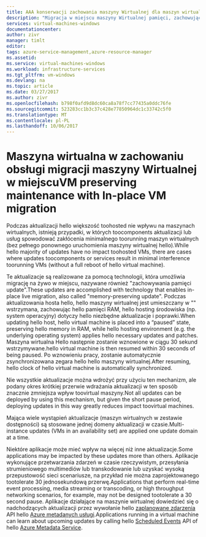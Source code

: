 ```yaml
---
title: AAA konserwacji zachowania maszyny Wirtualnej dla maszyn wirtualnych systemu Windows na platformie Azure | Dokumentacja firmy Microsoft
description: "Migracja w miejscu maszyny Wirtualnej pamięci, zachowując aktualizacji."
services: virtual-machines-windows
documentationcenter: 
author: zivr
manager: timlt
editor: 
tags: azure-service-management,azure-resource-manager
ms.assetid: 
ms.service: virtual-machines-windows
ms.workload: infrastructure-services
ms.tgt_pltfrm: vm-windows
ms.devlang: na
ms.topic: article
ms.date: 03/27/2017
ms.author: zivr
ms.openlocfilehash: b798f0afd9d8dc60ca8a78f7cc77435a0ddc76fe
ms.sourcegitcommit: 523283cc1b3c37c428e77850964dc1c33742c5f0
ms.translationtype: MT
ms.contentlocale: pl-PL
ms.lasthandoff: 10/06/2017
---
```

# <a name="vm-preserving-maintenance-with-in-place-vm-migration"></a><span data-ttu-id="81394-103">Maszyna wirtualna w zachowaniu obsługi migracji maszyny Wirtualnej w miejscu</span><span class="sxs-lookup"><span data-stu-id="81394-103">VM preserving maintenance with In-place VM migration</span></span>

<span data-ttu-id="81394-104">Podczas aktualizacji hello większość toohosted nie wpływu na maszynach wirtualnych, istnieją przypadki, w których toocomponents aktualizacji lub usług spowodować zakłócenia minimalnego toorunning maszyn wirtualnych (bez pełnego ponownego uruchomienia maszyny wirtualnej hello).</span><span class="sxs-lookup"><span data-stu-id="81394-104">While hello majority of updates have no impact toohosted VMs, there are cases where updates toocomponents or services result in minimal interference toorunning VMs (without a full reboot of hello virtual machine).</span></span>

<span data-ttu-id="81394-105">Te aktualizacje są realizowane za pomocą technologii, która umożliwia migrację na żywo w miejscu, nazywane również "zachowywania pamięci update".</span><span class="sxs-lookup"><span data-stu-id="81394-105">These updates are accomplished with technology that enables in-place live migration, also called "memory-preserving update".</span></span> <span data-ttu-id="81394-106">Podczas aktualizowania hosta hello, hello maszyny wirtualnej jest umieszczany w "" wstrzymana, zachowując hello pamięci RAM, hello hosting środowiska (np. system operacyjny) dotyczy hello niezbędne aktualizacje i poprawki.</span><span class="sxs-lookup"><span data-stu-id="81394-106">When updating hello host, hello virtual machine is placed into a “paused” state, preserving hello memory in RAM, while hello hosting environment (e.g. the underlying operating system) applies hello necessary updates and patches.</span></span>
<span data-ttu-id="81394-107">Maszyna wirtualna Hello następnie zostanie wznowione w ciągu 30 sekund wstrzymywane.</span><span class="sxs-lookup"><span data-stu-id="81394-107">hello virtual machine is then resumed within 30 seconds of being paused.</span></span>
<span data-ttu-id="81394-108">Po wznowieniu pracy, zostanie automatycznie zsynchronizowana zegara hello hello maszyny wirtualnej.</span><span class="sxs-lookup"><span data-stu-id="81394-108">After resuming, hello clock of hello virtual machine is automatically synchronized.</span></span>

<span data-ttu-id="81394-109">Nie wszystkie aktualizacje można wdrożyć przy użyciu ten mechanizm, ale podany okres krótkiej przerwie wdrażania aktualizacji w ten sposób znacznie zmniejsza wpływ toovirtual maszyny.</span><span class="sxs-lookup"><span data-stu-id="81394-109">Not all updates can be deployed by using this mechanism, but given the short pause period, deploying updates in this way greatly reduces impact toovirtual machines.</span></span>

<span data-ttu-id="81394-110">Mająca wiele wystąpień aktualizacje (maszyn wirtualnych w zestawie dostępności) są stosowane jednej domeny aktualizacji w czasie.</span><span class="sxs-lookup"><span data-stu-id="81394-110">Multi-instance updates (VMs in an availability set) are applied one update domain at a time.</span></span>

<span data-ttu-id="81394-111">Niektóre aplikacje może mieć wpływ na więcej niż inne aktualizacje.</span><span class="sxs-lookup"><span data-stu-id="81394-111">Some applications may be impacted by these updates more than others.</span></span> <span data-ttu-id="81394-112">Aplikacje wykonujące przetwarzania zdarzeń w czasie rzeczywistym, przesyłania strumieniowego multimediów lub transkodowanie lub uzyskać wysoką przepustowość sieci scenariusze, na przykład nie można zaprojektowanego tootolerate 30 jednosekundową przerwę.</span><span class="sxs-lookup"><span data-stu-id="81394-112">Applications that perform real-time event processing, media streaming or transcoding, or high throughput networking scenarios, for example, may not be designed tootolerate a 30 second pause.</span></span> <span data-ttu-id="81394-113">Aplikacje działające na maszynie wirtualnej dowiedzieć się o nadchodzących aktualizacji przez wywołanie hello [zaplanowane zdarzenia](../virtual-machines-scheduled-events.md) API hello [Azure metadanych usługi](../virtual-machines-instancemetadataservice-overview.md).</span><span class="sxs-lookup"><span data-stu-id="81394-113">Applications running in a virtual machine can learn about upcoming updates by calling hello [Scheduled Events](../virtual-machines-scheduled-events.md) API of hello [Azure Metadata Service](../virtual-machines-instancemetadataservice-overview.md).</span></span>

